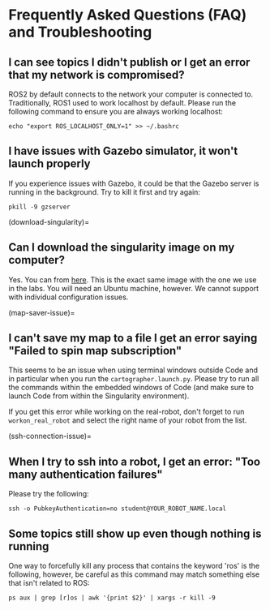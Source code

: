 # Frequently Asked Questions (FAQ) and Troubleshooting

## I can see topics I didn't publish or I get an error that my network is compromised?

ROS2 by default connects to the network your computer is connected to. Traditionally,
ROS1 used to work localhost by default. Please run the following command to ensure
you are always working localhost:

```
echo "export ROS_LOCALHOST_ONLY=1" >> ~/.bashrc
```

## I have issues with Gazebo simulator, it won't launch properly

If you experience issues with Gazebo, it could be that the Gazebo server is
running in the background. Try to kill it first and try again:

```
pkill -9 gzserver
```

(download-singularity)=
## Can I download the singularity image on my computer?

Yes. You can from [here](https://leeds365-my.sharepoint.com/:u:/g/personal/scsrp_leeds_ac_uk/ESAL2x_KHuFBonMsd7NC128B7p8As9gc26vB_x9LVF1ksQ?e=K7MPZR).
This is the exact same image with the one we use in the labs. You will need an 
Ubuntu machine, however. We cannot support with individual configuration issues.

(map-saver-issue)=
## I can't save my map to a file I get an error saying "Failed to spin map subscription"

This seems to be an issue when using terminal windows outside Code and in particular
when you run the `cartographer.launch.py`. Please try to run all the commands
within the embedded windows of Code (and make sure to launch Code from within
the Singularity environment).

If you get this error while working on the real-robot, don't forget to run
`workon_real_robot` and select the right name of your robot from the list.

(ssh-connection-issue)=
## When I try to ssh into a robot, I get an error: "Too many authentication failures"

Please try the following:

```
ssh -o PubkeyAuthentication=no student@YOUR_ROBOT_NAME.local
```

## Some topics still show up even though nothing is running

One way to forcefully kill any process that contains the keyword 'ros' is
the following, however, be careful as this command may match something else
that isn't related to ROS:

```
ps aux | grep [r]os | awk '{print $2}' | xargs -r kill -9
```

